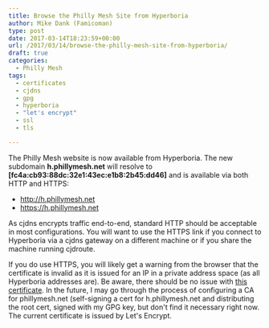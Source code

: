 ```yaml
---
title: Browse the Philly Mesh Site from Hyperboria
author: Mike Dank (Famicoman)
type: post
date: 2017-03-14T18:23:59+00:00
url: /2017/03/14/browse-the-philly-mesh-site-from-hyperboria/
draft: true
categories:
  - Philly Mesh
tags:
  - certificates
  - cjdns
  - gpg
  - hyperboria
  - "let's encrypt"
  - ssl
  - tls

---
```

The Philly Mesh website is now available from Hyperboria. The new subdomain **h.phillymesh.net** will resolve to **[fc4a:cb93:88dc:32e1:43ec:e1b8:2b45:dd46]** and is available via both HTTP and HTTPS:

  * http://h.phillymesh.net
  * https://h.phillymesh.net

As cjdns encrypts traffic end-to-end, standard HTTP should be acceptable in most configurations. You will want to use the HTTPS link if you connect to Hyperboria via a cjdns gateway on a different machine or if you share the machine running cjdroute.
 

If you do use HTTPS, you will likely get a warning from the browser that the certificate is invalid as it is issued for an IP in a private address space (as all Hyperboria addresses are). Be aware, there should be no issue with [this certificate](https://www.ssllabs.com/ssltest/analyze.html?d=h.phillymesh.net). In the future, I may go through the process of configuring a CA for phillymesh.net (self-signing a cert for h.phillymesh.net and distributing the root cert, signed with my GPG key, but don't find it necessary right now. The current certificate is issued by Let's Encrypt.
 
